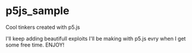 # p5js_sample
Cool tinkers created with p5.js

I'll keep adding beautifull exploits I'll be making with p5.js evry when I get some free time.
ENJOY!
